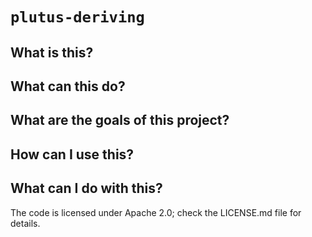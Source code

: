 # `plutus-deriving`

## What is this?

## What can this do?

## What are the goals of this project?

## How can I use this?

## What can I do with this?

The code is licensed under Apache 2.0; check the LICENSE.md file for details.
